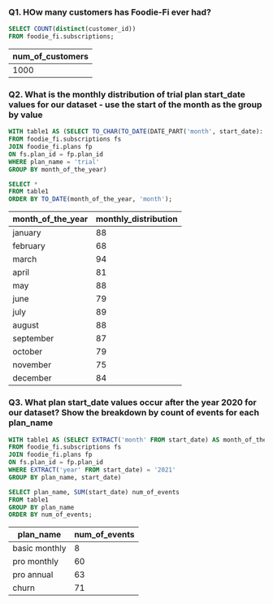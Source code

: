 ### Q1. HOw many customers has Foodie-Fi ever had?
``` SQL
SELECT COUNT(distinct(customer_id))
FROM foodie_fi.subscriptions;
```
| num_of_customers |
| ---------------- |
| 1000             |

### Q2. What is the monthly distribution of trial plan start_date values for our dataset - use the start of the month as the group by value
```SQL
WITH table1 AS (SELECT TO_CHAR(TO_DATE(DATE_PART('month', start_date)::text, 'mm'), 'month') AS month_of_the_year, COUNT(start_date) monthly_distribution
FROM foodie_fi.subscriptions fs
JOIN foodie_fi.plans fp
ON fs.plan_id = fp.plan_id
WHERE plan_name = 'trial'
GROUP BY month_of_the_year)

SELECT *
FROM table1
ORDER BY TO_DATE(month_of_the_year, 'month');
```
| month_of_the_year | monthly_distribution |
| ----------------- | -------------------- |
| january           | 88                   |
| february          | 68                   |
| march             | 94                   |
| april             | 81                   |
| may               | 88                   |
| june              | 79                   |
| july              | 89                   |
| august            | 88                   |
| september         | 87                   |
| october           | 79                   |
| november          | 75                   |
| december          | 84                   |

### Q3. What plan start_date values occur after the year 2020 for our dataset? Show the breakdown by count of events for each plan_name
```SQL
WITH table1 AS (SELECT EXTRACT('month' FROM start_date) AS month_of_the_year, COUNT(start_date) AS start_date, plan_name
FROM foodie_fi.subscriptions fs
JOIN foodie_fi.plans fp
ON fs.plan_id = fp.plan_id
WHERE EXTRACT('year' FROM start_date) = '2021'
GROUP BY plan_name, start_date)

SELECT plan_name, SUM(start_date) num_of_events
FROM table1
GROUP BY plan_name
ORDER BY num_of_events;
```
| plan_name     | num_of_events |
| ------------- | ------------- |
| basic monthly | 8             |
| pro monthly   | 60            |
| pro annual    | 63            |
| churn         | 71            |

